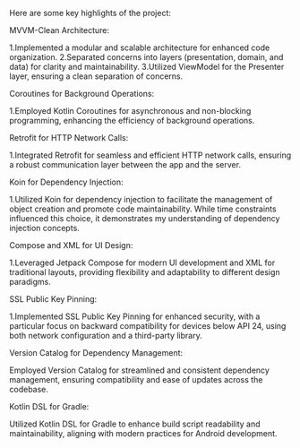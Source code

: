 Here are some key highlights of the project:

MVVM-Clean Architecture:

1.Implemented a modular and scalable architecture for enhanced code organization.
2.Separated concerns into layers (presentation, domain, and data) for clarity and maintainability.
3.Utilized ViewModel for the Presenter layer, ensuring a clean separation of concerns.

Coroutines for Background Operations:

1.Employed Kotlin Coroutines for asynchronous and non-blocking programming, enhancing the efficiency of background operations.

Retrofit for HTTP Network Calls:

1.Integrated Retrofit for seamless and efficient HTTP network calls, ensuring a robust communication layer between the app and the server.

Koin for Dependency Injection:

1.Utilized Koin for dependency injection to facilitate the management of object creation and promote code maintainability. While time constraints influenced this choice, it demonstrates my understanding of dependency injection concepts.

Compose and XML for UI Design:

1.Leveraged Jetpack Compose for modern UI development and XML for traditional layouts, providing flexibility and adaptability to different design paradigms.

SSL Public Key Pinning:

1.Implemented SSL Public Key Pinning for enhanced security, with a particular focus on backward compatibility for devices below API 24, using both network configuration and a third-party library.

Version Catalog for Dependency Management:

Employed Version Catalog for streamlined and consistent dependency management, ensuring compatibility and ease of updates across the codebase.

Kotlin DSL for Gradle:

Utilized Kotlin DSL for Gradle to enhance build script readability and maintainability, aligning with modern practices for Android development.
